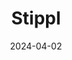 ---  
layout: startup_page  
title: "Stippl"  
id: "stippl.io"  
permalink: "/stipplstippl.io04022024/"  
website: "https://www.stippl.io/"  
funding_round: "Pre-Seed"  
funding_amount: "€575K"  
investors: "Marbruck Investments, Volve Capital"  
about: "Stippl is a social travel app that allows users to plan trips, follow friends' travel plans in real-time, and receive personalized recommendations from travel creators. It aims to create a marketplace for booking travel experiences and amenities based on these trusted recommendations, offering a personalized and customizable travel experience."  
markets: "Travel, Tourism, Mapping Services, Online Forums, Travel Accommodations"  
hq: "Amsterdam, Noord-Holland, The Netherlands"  
founded_year: "2021"  
linkedin: "https://www.linkedin.com/company/stippl/"  
twitter: ""  
instagram: ""  
facebook: "https://www.facebook.com/stippl/"  
crunchbase: "https://www.crunchbase.com/organization/stippl"  
pitchbook: "https://pitchbook.com/profiles/company/515479-69"  

date_display: "02-Apr-2024"  
date: "2024-04-02"

# SEO Optimization  
meta_title: "Stippl - Pre-Seed Funding (€575K)"  
meta_description: "Stippl, Stippl is a social travel app that allows users to plan trips, follow friends' travel plans in real-time, and receive personalized recommendations fro..."  
meta_keywords: "Stippl, Travel, Tourism, Mapping Services, Online Forums, Travel Accommodations, Pre-Seed funding"  
canonical_url: "https://startup.projectstartups.com/stipplstippl.io04022024/"  
---